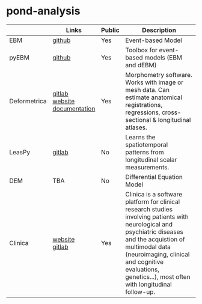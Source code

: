 # pond-analysis

|   | Links | Public | Description |
| - | ----- | ------ | ----------- |
| EBM | [github](https://github.com/ucl-mig/ebm) | Yes | Event-based Model |
| pyEBM | [github](https://github.com/88vikram/pyebm) | Yes | Toolbox for event-based models (EBM and dEBM) |
| Deformetrica | [gitlab](https://gitlab.icm-institute.org/alexandre_bone/pydeformetrica) <br> [website](http://www.deformetrica.org/) <br > [documentation](https://gitlab.icm-institute.org/alexandre_bone/pydeformetrica/wikis/home)| Yes | Morphometry software. Works with image or mesh data. Can estimate anatomical registrations, regressions, cross-sectional & longitudinal atlases.  |
| LeasPy | [gitlab](https://gitlab.icm-institute.org/aramislab/LEASPy) | No | Learns the spatiotemporal patterns from longitudinal scalar measurements. |
| DEM | TBA | No | Differential Equation Model |
| Clinica | [website](http://clinica.run/) <br> [gitlab](http://gitlab.icm-institute.org:aramislab/clinica) | Yes | Clinica is a software platform for clinical research studies involving patients with neurological and psychiatric diseases and the acquistion of multimodal data (neuroimaging, clinical and cognitive evaluations, genetics...), most often with longitudinal follow-up. |
